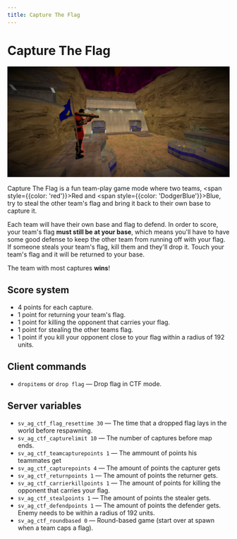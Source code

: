 ```yaml
---
title: Capture The Flag
---
```


# Capture The Flag

![](assets/ctf-preview4.png)

Capture The Flag is a fun team-play game mode where two teams, <span style={{color: 'red'}}>Red</span> and <span style={{color: 'DodgerBlue'}}>Blue</span>, try to steal the other team's flag and bring it back to their own base to capture it.

Each team will have their own base and flag to defend. In order to score, your team's flag **must still be at your base**, which means you'll have to have some good defense to keep the other team from running off with your flag. If someone steals your team's flag, kill them and they'll drop it. Touch your team's flag and it will be returned to your base.

The team with most captures **wins**!

## Score system

- 4 points for each capture.
- 1 point for returning your team's flag.
- 1 point for killing the opponent that carries your flag.
- 1 point for stealing the other teams flag.
- 1 point if you kill your opponent close to your flag within a radius of 192 units.

## Client commands

* `dropitems` or `drop flag` — Drop flag in CTF mode.

## Server variables

- `sv_ag_ctf_flag_resettime 30` — The time that a dropped flag lays in the world before respawning.
- `sv_ag_ctf_capturelimit 10` — The number of captures before map ends. 
- `sv_ag_ctf_teamcapturepoints 1` — The ammount of points his teammates get 
- `sv_ag_ctf_capturepoints 4` — The amount of points the capturer gets 
- `sv_ag_ctf_returnpoints 1` — The amount of points the returner gets. 
- `sv_ag_ctf_carrierkillpoints 1` — The amount of points for killing the opponent that carries your flag.
- `sv_ag_ctf_stealpoints 1` — The amount of points the stealer gets. 
- `sv_ag_ctf_defendpoints 1` — The amount of points the defender gets. Enemy needs to be within a radius of 192 units.
- `sv_ag_ctf_roundbased 0` — Round-based game (start over at spawn when a team caps a flag).
